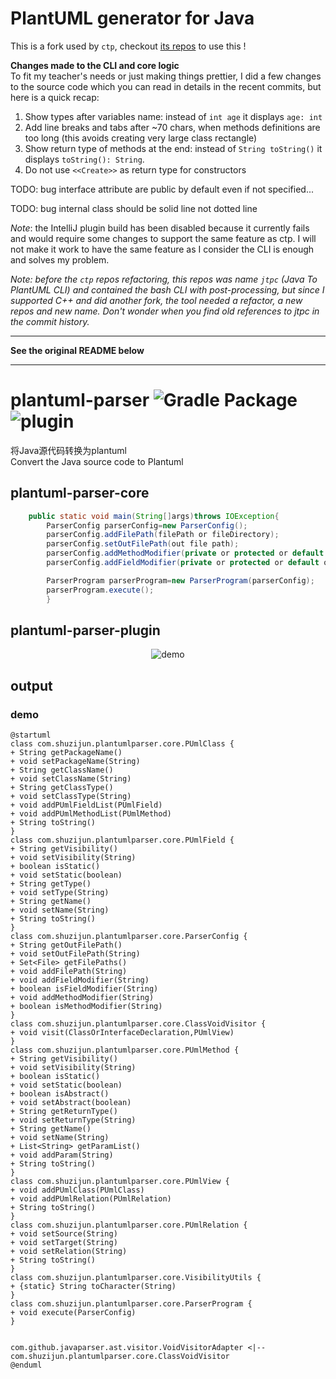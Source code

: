 # PlantUML generator for Java

This is a fork used by `ctp`, checkout [its repos](https://github.com/samuelroland/ctp) to use this !

**Changes made to the CLI and core logic**  
To fit my teacher's needs or just making things prettier, I did a few changes to the source code which you can read in details in the recent commits, but here is a quick recap:
1. Show types after variables name: instead of `int age` it displays `age: int`
1. Add line breaks and tabs after ~70 chars, when methods definitions are too long (this avoids creating very large class rectangle)
1. Show return type of methods at the end: instead of `String toString()` it displays `toString(): String`.
1. Do not use `<<Create>>` as return type for constructors

TODO: bug interface attribute are public by default even if not specified...

TODO: bug internal class should be solid line not dotted line

*Note*: the IntelliJ plugin build has been disabled because it currently fails and would require some changes to support the same feature as ctp. I will not make it work to have the same feature as I consider the CLI is enough and solves my problem.

*Note: before the `ctp` repos refactoring, this repos was name `jtpc` (Java To PlantUML CLI) and contained the bash CLI with post-processing, but since I supported C++ and did another fork, the tool needed a refactor, a new repos and new name. Don't wonder when you find old references to jtpc in the commit history.*

----

**See the original README below**

----

# plantuml-parser ![Gradle Package](https://github.com/shuzijun/plantuml-parser/workflows/Gradle%20Package/badge.svg) ![plugin](https://github.com/shuzijun/plantuml-parser/workflows/plugin/badge.svg)

将Java源代码转换为plantuml  
Convert the Java source code to Plantuml

## plantuml-parser-core

```java
    public static void main(String[]args)throws IOException{
        ParserConfig parserConfig=new ParserConfig();
        parserConfig.addFilePath(filePath or fileDirectory);
        parserConfig.setOutFilePath(out file path);
        parserConfig.addMethodModifier(private or protected or default or public );
        parserConfig.addFieldModifier(private or protected or default or public );

        ParserProgram parserProgram=new ParserProgram(parserConfig);
        parserProgram.execute();
        }
```

## plantuml-parser-plugin

<p align="center">
  <img src="https://raw.githubusercontent.com/shuzijun/plantuml-parser/master/doc/demo.gif" alt="demo"/>
</p> 

## output
### demo  
```puml
@startuml
class com.shuzijun.plantumlparser.core.PUmlClass {
+ String getPackageName()
+ void setPackageName(String)
+ String getClassName()
+ void setClassName(String)
+ String getClassType()
+ void setClassType(String)
+ void addPUmlFieldList(PUmlField)
+ void addPUmlMethodList(PUmlMethod)
+ String toString()
}
class com.shuzijun.plantumlparser.core.PUmlField {
+ String getVisibility()
+ void setVisibility(String)
+ boolean isStatic()
+ void setStatic(boolean)
+ String getType()
+ void setType(String)
+ String getName()
+ void setName(String)
+ String toString()
}
class com.shuzijun.plantumlparser.core.ParserConfig {
+ String getOutFilePath()
+ void setOutFilePath(String)
+ Set<File> getFilePaths()
+ void addFilePath(String)
+ void addFieldModifier(String)
+ boolean isFieldModifier(String)
+ void addMethodModifier(String)
+ boolean isMethodModifier(String)
}
class com.shuzijun.plantumlparser.core.ClassVoidVisitor {
+ void visit(ClassOrInterfaceDeclaration,PUmlView)
}
class com.shuzijun.plantumlparser.core.PUmlMethod {
+ String getVisibility()
+ void setVisibility(String)
+ boolean isStatic()
+ void setStatic(boolean)
+ boolean isAbstract()
+ void setAbstract(boolean)
+ String getReturnType()
+ void setReturnType(String)
+ String getName()
+ void setName(String)
+ List<String> getParamList()
+ void addParam(String)
+ String toString()
}
class com.shuzijun.plantumlparser.core.PUmlView {
+ void addPUmlClass(PUmlClass)
+ void addPUmlRelation(PUmlRelation)
+ String toString()
}
class com.shuzijun.plantumlparser.core.PUmlRelation {
+ void setSource(String)
+ void setTarget(String)
+ void setRelation(String)
+ String toString()
}
class com.shuzijun.plantumlparser.core.VisibilityUtils {
+ {static} String toCharacter(String)
}
class com.shuzijun.plantumlparser.core.ParserProgram {
+ void execute(ParserConfig)
}


com.github.javaparser.ast.visitor.VoidVisitorAdapter <|-- com.shuzijun.plantumlparser.core.ClassVoidVisitor
@enduml
```
